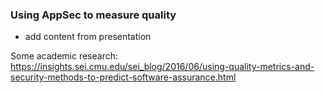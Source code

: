 ### Using AppSec to measure quality

* add content from presentation

Some academic research:
https://insights.sei.cmu.edu/sei_blog/2016/06/using-quality-metrics-and-security-methods-to-predict-software-assurance.html
